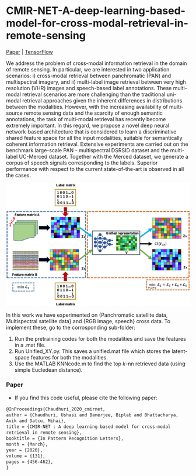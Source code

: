 # CMIR-NET-A-deep-learning-based-model-for-cross-modal-retrieval-in-remote-sensing
[Paper](https://doi.org/10.1016/j.patrec.2020.02.006) | [TensorFlow](https://www.tensorflow.org/)

We address the problem of cross-modal information retrieval in the domain of remote sensing. In particular, we are interested in two application scenarios: i) cross-modal retrieval between panchromatic (PAN) and multispectral imagery, and ii) multi-label image retrieval between very high resolution (VHR) images and speech-based label annotations. These multi-modal retrieval scenarios are more challenging than the traditional uni-modal retrieval approaches given the inherent differences in distributions between the modalities. However, with the increasing availability of multi-source remote sensing data and the scarcity of enough semantic annotations, the task of multi-modal retrieval has recently become extremely important. In this regard, we propose a novel deep neural network-based architecture that is considered to learn a discriminative shared feature space for all the input modalities, suitable for semantically coherent information retrieval. Extensive experiments are carried out on the benchmark large-scale PAN - multispectral DSRSID dataset and the multi-label UC-Merced dataset. Together with the Merced dataset, we generate a corpus of speech signals corresponding to the labels. Superior performance with respect to the current state-of-the-art is observed in all the cases.


<img src=cmir.jpg alt="Pipeline of the overall network" width="700">


In this work we have experimented on {Panchromatic satellite data, Multispectral satellite data} and {RGB image, speech} cross data. To implement these, go to the corrosponding sub-folder:
1. Run the pretraining codes for both the modalities and save the features in a .mat file.
2. Run Unified_XY.py. This saves a unified.mat file which stores the latent-space features for both the modalities.
3. Use the MATLAB KNNcode.m to find the top $k$-nn retrieved data (using simple Eucledean distance).




### Paper

*   If you find this code useful, please cite the following paper:

```
@InProceedings{Chaudhuri_2020_cmirnet,
author = {Chaudhuri, Ushasi and Banerjee, Biplab and Bhattacharya, Avik and Datcu, Mihai},
title = {CMIR-NET : A deep learning based model for cross-modal retrieval in remote sensing},
booktitle = {In Pattern Recognition Letters},
month = {March},
year = {2020},
volume = {131},
pages = {456-462},
} 
